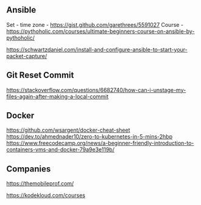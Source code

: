 
## Ansible

Set - time zone - https://gist.github.com/garethrees/5591027
Course  -  https://pythoholic.com/courses/ultimate-beginners-course-on-ansible-by-pythoholic/

https://schwartzdaniel.com/install-and-configure-ansible-to-start-your-packet-capture/

## Git Reset Commit

https://stackoverflow.com/questions/6682740/how-can-i-unstage-my-files-again-after-making-a-local-commit

## Docker

https://github.com/wsargent/docker-cheat-sheet
https://dev.to/ahmednader10/zero-to-kubernetes-in-5-mins-2hbp
https://www.freecodecamp.org/news/a-beginner-friendly-introduction-to-containers-vms-and-docker-79a9e3e119b/

## Companies
https://themobileprof.com/

https://kodekloud.com/courses

